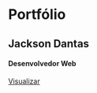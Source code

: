 # Portfólio

## Jackson Dantas
#### Desenvolvedor Web

[Visualizar](https://juniordnts.github.io/portfolio)
